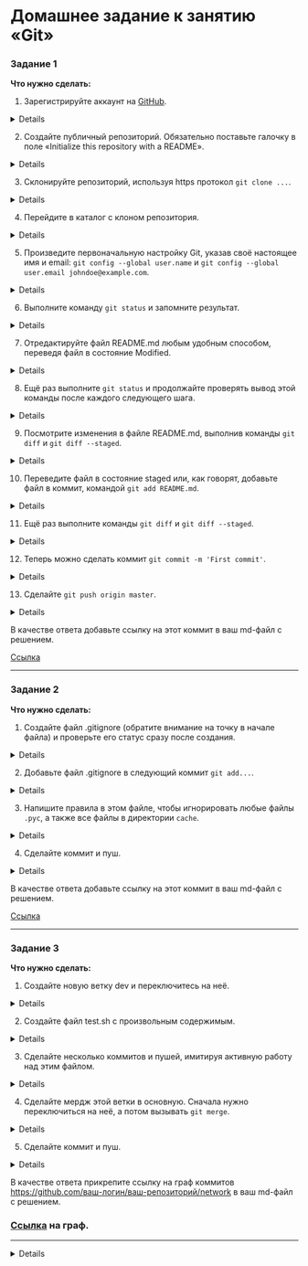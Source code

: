 # Домашнее задание к занятию «Git»

### Задание 1

**Что нужно сделать:**

1. Зарегистрируйте аккаунт на [GitHub](https://github.com/).

<details>

![01](https://github.com/user-attachments/assets/5c4097a7-bfb9-464d-b6ce-76690767548f)

</details>

2. Создайте публичный репозиторий. Обязательно поставьте галочку в поле «Initialize this repository with a README».

<details>

 ![image](https://github.com/user-attachments/assets/11815802-7604-41aa-854a-efe4ab9acebc)

</details>

3. Склонируйте репозиторий, используя https протокол `git clone ...`.

<details>

Клонирование сделано с помощью SSH-ключа
 
![image](https://github.com/user-attachments/assets/fdfd82f2-0e82-4936-91dd-d45e40a7d1b6)

</details>

4. Перейдите в каталог с клоном репозитория.

<details>

![image](https://github.com/user-attachments/assets/3d86799c-9ba7-4b9a-911e-5cf5d896e0c0)

</details>

5. Произведите первоначальную настройку Git, указав своё настоящее имя и email: `git config --global user.name` и `git config --global user.email johndoe@example.com`.

<details>

![image](https://github.com/Ivashka80/Netology/assets/121082757/ab309d1d-7d31-4405-b61a-5c9906b62d87)

</details>

6. Выполните команду `git status` и запомните результат.

<details>

![image](https://github.com/user-attachments/assets/be282099-8d17-4d6e-817b-c12ed5d31673)

</details>

7. Отредактируйте файл README.md любым удобным способом, переведя файл в состояние Modified.

<details>

![image](https://github.com/user-attachments/assets/e317f207-00f7-4c3b-ab88-5f76a56b95ab)

</details>

8. Ещё раз выполните `git status` и продолжайте проверять вывод этой команды после каждого следующего шага.

<details>

![image](https://github.com/user-attachments/assets/640298a3-ee08-4271-938a-246dd2bb00e3)

</details>

9. Посмотрите изменения в файле README.md, выполнив команды `git diff` и `git diff --staged`.

<details>

![image](https://github.com/user-attachments/assets/4f599d65-1dc9-46eb-8a79-36e52294523c)

![image](https://github.com/user-attachments/assets/9b9ab299-0f63-4342-8a72-4923dbd1396a)


</details>

10. Переведите файл в состояние staged или, как говорят, добавьте файл в коммит, командой `git add README.md`.

<details>

![image](https://github.com/user-attachments/assets/aca3f4d5-abb9-420f-a7be-7d1244673777)

</details>

11. Ещё раз выполните команды `git diff` и `git diff --staged`.

<details>

![image](https://github.com/user-attachments/assets/3c14c51f-4aca-40ac-9e15-62df58121cf3)

</details>

12. Теперь можно сделать коммит `git commit -m 'First commit'`.

<details>

![image](https://github.com/user-attachments/assets/ae62ae6f-0334-4840-a775-d262f2aeaaa9)
![image](https://github.com/user-attachments/assets/1f7a3a56-4cb3-4063-9a2c-24685bef470f)

</details>

13. Сделайте `git push origin master`.

<details>

![image](https://github.com/user-attachments/assets/88b9a506-34eb-47cd-8ad8-4e452860e1ee)

![image](https://github.com/user-attachments/assets/fa258445-c56b-4f80-a84f-15604d4a915f)

![image](https://github.com/user-attachments/assets/941a0035-8eaf-4f0a-a6fe-34474bdcd30d)

</details>

В качестве ответа добавьте ссылку на этот коммит в ваш md-файл с решением.

[Ссылка](https://github.com/Ivashka80/my-first-github/commit/5ce0e2f7275f9a42263a9c92cde3f904df31ae27)

---

### Задание 2

**Что нужно сделать:**

1. Создайте файл .gitignore (обратите внимание на точку в начале файла) и проверьте его статус сразу после создания.

<details>

![image](https://github.com/user-attachments/assets/789b15b3-7c37-491a-bd22-fcc6cd21e8f8)

</details>

2. Добавьте файл .gitignore в следующий коммит `git add...`.

<details>
 
![image](https://github.com/user-attachments/assets/d5539c9c-78f1-411a-9b84-6256bfb083bf)

</details>

3. Напишите правила в этом файле, чтобы игнорировать любые файлы `.pyc`, а также все файлы в директории `cache`.

<details>

![image](https://github.com/user-attachments/assets/4851264c-85e2-47dc-be56-7395c7f5082b)

</details>


4. Сделайте коммит и пуш.

<details>

![image](https://github.com/user-attachments/assets/22a03a1d-8854-4be4-8e2e-a8b5e37d05c5)

![image](https://github.com/user-attachments/assets/f6de1701-aeb9-4cc4-8b35-ed80e9383496)

![image](https://github.com/user-attachments/assets/89bc81c8-4c6b-424b-92a7-8d9eec10b0b6)

</details>

В качестве ответа добавьте ссылку на этот коммит в ваш md-файл с решением.

[Ссылка](https://github.com/Ivashka80/my-first-github/commit/7703cbdf2134f749aafc788123ce743a552e1282)

---

### Задание 3

**Что нужно сделать:**

1. Создайте новую ветку dev и переключитесь на неё.

<details>

![image](https://github.com/user-attachments/assets/5bcb2b14-8a66-4295-9ee4-71407ddb5058)

</details>

2. Создайте файл test.sh с произвольным содержимым.

<details>

![image](https://github.com/user-attachments/assets/0d3a3b02-e6f7-4209-870c-6dd5962016b8)

![image](https://github.com/user-attachments/assets/06a416a8-4ff5-4f3f-98a5-54a1e409e8a0)

![image](https://github.com/user-attachments/assets/8d9c82b5-1f54-4ef4-bc77-5255dd037ebf)

</details>

3. Сделайте несколько коммитов и пушей, имитируя активную работу над этим файлом.

<details>
 
![image](https://github.com/user-attachments/assets/530e26e2-d29c-4e99-b0f0-24f87ce1fcdc)

![image](https://github.com/user-attachments/assets/05d18bce-618d-4bca-bcf0-eb9ea414ce5c)

![image](https://github.com/user-attachments/assets/abd93f95-11ef-4cc0-a5e1-9a69076bd9fb)

</details>

   4. Сделайте мердж этой ветки в основную. Сначала нужно переключиться на неё, а потом вызывать `git merge`.

<details>

![image](https://github.com/user-attachments/assets/4c91d374-0012-4c85-af3f-df28414b54f3)


![image](https://github.com/user-attachments/assets/81950430-beba-474e-bf1c-2de34c7ddff7)

</details>

5. Сделайте коммит и пуш.

<details>

![image](https://github.com/user-attachments/assets/8e4a1b97-65d2-4742-a1e5-cc53b58944a8)


![image](https://github.com/user-attachments/assets/3993e0c4-85bc-4ac8-bbb9-9e44b7b4c7d9)

</details>

В качестве ответа прикрепите ссылку на граф коммитов https://github.com/ваш-логин/ваш-репозиторий/network в ваш md-файл с решением.

### [Ссылка](https://github.com/Ivashka80/my-first-github/network) на граф.


---

<details>

